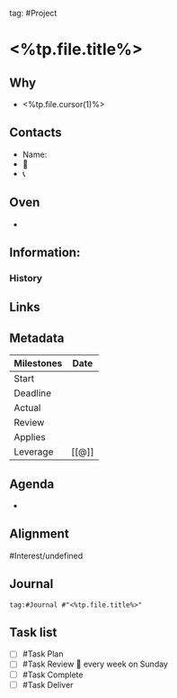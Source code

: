 tag: #Project
# <%tp.file.title%>
## Why
- <%tp.file.cursor(1)%>
## Contacts
- Name: 
- 📧
- 📞

## Oven
- 
## Information:
### History

## Links

## Metadata
Milestones | Date
--|--
Start	|
Deadline |
Actual |
Review |
Applies | 
Leverage | [[@]]

## Agenda
- 
## Alignment
#Interest/undefined 

## Journal
```query
tag:#Journal #"<%tp.file.title%>"
```

## Task list
- [ ] #Task Plan 
- [ ] #Task Review 🔁 every week on Sunday
- [ ] #Task Complete
- [ ] #Task Deliver
